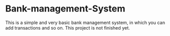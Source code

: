 # Bank-management-System


This is a simple and very basic bank management system, in which you can add transactions and so on. This project is not finished yet.
